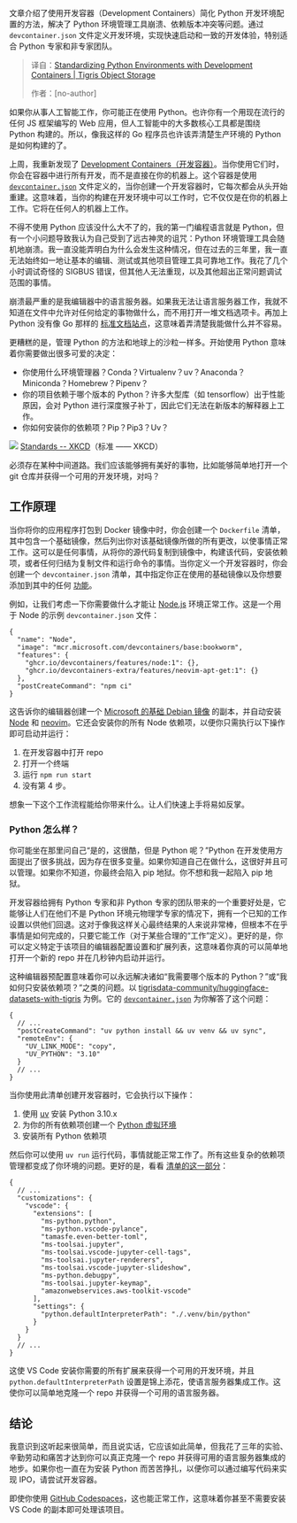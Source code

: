 <!--
title: 使用开发容器标准化Python环境
cover: https://www.tigrisdata.com/blog/assets/images/shipyard-e6dcb9e9c9ab517c2a3bdcb1450dc15f.webp
summary: 文章介绍了使用开发容器（Development Containers）简化 Python 开发环境配置的方法，解决了 Python 环境管理工具崩溃、依赖版本冲突等问题。通过 `devcontainer.json` 文件定义开发环境，实现快速启动和一致的开发体验，特别适合 Python 专家和非专家团队。
-->

文章介绍了使用开发容器（Development Containers）简化 Python 开发环境配置的方法，解决了 Python 环境管理工具崩溃、依赖版本冲突等问题。通过 `devcontainer.json` 文件定义开发环境，实现快速启动和一致的开发体验，特别适合 Python 专家和非专家团队。

> 译自：[Standardizing Python Environments with Development Containers | Tigris Object Storage](https://www.tigrisdata.com/blog/dev-containers-python/)
> 
> 作者：[no-author]

如果你从事人工智能工作，你可能正在使用 Python。也许你有一个用现在流行的任何 JS 框架编写的 Web 应用，但人工智能中的大多数核心工具都是围绕 Python 构建的。所以，像我这样的 Go 程序员也许该弄清楚生产环境的 Python 是如何构建的了。

上周，我重新发现了 [Development Containers（开发容器）](https://containers.dev/)。当你使用它们时，你会在容器中进行所有开发，而不是直接在你的机器上。这个容器是使用 [`devcontainer.json`](https://containers.dev/implementors/json_schema/) 文件定义的，当你创建一个开发容器时，它每次都会从头开始重建。这意味着，当你的构建在开发环境中可以工作时，它不仅仅是在你的机器上工作。它将在任何人的机器上工作。

不得不使用 Python 应该没什么大不了的，我的第一门编程语言就是 Python，但有一个小问题导致我认为自己受到了远古神灵的诅咒：Python 环境管理工具会随机地崩溃。我一直没能弄明白为什么会发生这种情况，但在过去的三年里，我一直无法始终如一地让基本的编辑、测试或其他项目管理工具可靠地工作。我花了几个小时调试奇怪的 SIGBUS 错误，但其他人无法重现，以及其他超出正常问题调试范围的事情。

崩溃最严重的是我编辑器中的语言服务器。如果我无法让语言服务器工作，我就不知道在文件中允许对任何给定的事物做什么，而不用打开一堆文档选项卡。再加上 Python 没有像 Go 那样的 [标准文档站点](https://pkg.go.dev)，这意味着弄清楚我能做什么并不容易。

更糟糕的是，管理 Python 的方法和地球上的沙粒一样多。开始使用 Python 意味着你需要做出很多可爱的决定：

*   你使用什么环境管理器？Conda？Virtualenv？uv？Anaconda？Miniconda？Homebrew？Pipenv？
*   你的项目依赖于哪个版本的 Python？许多大型库（如 tensorflow）出于性能原因，会对 Python 进行深度猴子补丁，因此它们无法在新版本的解释器上工作。
*   你如何安装你的依赖项？Pip？Pip3？Uv？

[![](https://www.tigrisdata.com/blog/assets/images/xkcd_standards-34f86e57eaef756c15ecfb2521124998.webp)](https://xkcd.com/927/)
[Standards -- XKCD](https://xkcd.com/927/)（标准 —— XKCD）

必须存在某种中间道路。我们应该能够拥有美好的事物，比如能够简单地打开一个 git 仓库并获得一个可用的开发环境，对吗？

## 工作原理[​](#how-it-works "Direct link to How it works")

当你将你的应用程序打包到 Docker 镜像中时，你会创建一个 `Dockerfile` 清单，其中包含一个基础镜像，然后列出你对该基础镜像所做的所有更改，以使事情正常工作。这可以是任何事情，从将你的源代码复制到镜像中，构建该代码，安装依赖项，或者任何归结为复制文件和运行命令的事情。当你定义一个开发容器时，你会创建一个 `devcontainer.json` 清单，其中指定你正在使用的基础镜像以及你想要添加到其中的任何 [功能](https://containers.dev/features)。

例如，让我们考虑一下你需要做什么才能让 [Node.js](http://Node.js) 环境正常工作。这是一个用于 Node 的示例 `devcontainer.json` 文件：

```
{  
  "name": "Node",  
  "image": "mcr.microsoft.com/devcontainers/base:bookworm",  
  "features": {  
    "ghcr.io/devcontainers/features/node:1": {},  
    "ghcr.io/devcontainers-extra/features/neovim-apt-get:1": {}  
  },  
  "postCreateCommand": "npm ci"  
}  

```

这告诉你的编辑器创建一个 [Microsoft 的基础 Debian 镜像](https://github.com/devcontainers/images/tree/main/src/base-debian) 的副本，并自动安装 [Node](https://github.com/devcontainers/features/tree/main/src/node) 和 [neovim](https://github.com/devcontainers-extra/features/tree/main/src/neovim-apt-get)。它还会安装你的所有 Node 依赖项，以便你只需执行以下操作即可启动并运行：

1.  在开发容器中打开 repo
2.  打开一个终端
3.  运行 `npm run start`
4.  没有第 4 步。

想象一下这个工作流程能给你带来什么。让人们快速上手将易如反掌。

### Python 怎么样？[​](#what-about-python "Direct link to What about Python?")

你可能坐在那里问自己“是的，这很酷，但是 Python 呢？”Python 在开发使用方面提出了很多挑战，因为存在很多变量。如果你知道自己在做什么，这很好并且可以管理。如果你不知道，你最终会陷入 pip 地狱。你不想和我一起陷入 pip 地狱。

开发容器给拥有 Python 专家和非 Python 专家的团队带来的一个重要好处是，它能够让人们在他们不是 Python 环境元物理学专家的情况下，拥有一个已知的工作设置以供他们回退。这对于像我这样关心最终结果的人来说非常棒，但根本不在乎事情是如何完成的，只要它能工作（对于某些合理的“工作”定义）。更好的是，你可以定义特定于该项目的编辑器配置设置和扩展列表，这意味着你真的可以简单地打开一个新的 repo 并在几秒钟内启动并运行。

这种编辑器预配置意味着你可以永远解决诸如“我需要哪个版本的 Python？”或“我如何只安装依赖项？”之类的问题。以 [tigrisdata-community/huggingface-datasets-with-tigris](https://github.com/tigrisdata-community/huggingface-datasets-with-tigris) 为例。它的 [`devcontainer.json`](https://github.com/tigrisdata-community/huggingface-datasets-with-tigris/blob/main/.devcontainer/devcontainer.json) 为你解答了这个问题：

```
{  
  // ...  
  "postCreateCommand": "uv python install && uv venv && uv sync",  
  "remoteEnv": {  
    "UV_LINK_MODE": "copy",  
    "UV_PYTHON": "3.10"  
  }  
  // ...  
}  

```

当你使用此清单创建开发容器时，它会执行以下操作：

1.  使用 [uv](https://docs.astral.sh/uv/) 安装 Python 3.10.x
2.  为你的所有依赖项创建一个 [Python 虚拟环境](https://docs.astral.sh/uv/pip/environments/#using-python-environments)
3.  安装所有 Python 依赖项

然后你可以使用 `uv run` 运行代码，事情就能正常工作了。所有这些复杂的依赖项管理都变成了你环境的问题。更好的是，看看 [清单的这一部分](https://github.com/tigrisdata-community/huggingface-datasets-with-tigris/blob/5d32918c5d890b924b46703074e9966249406032/.devcontainer/devcontainer.json#L33-L51)：

```
{  
  // ...  
  "customizations": {  
    "vscode": {  
      "extensions": [  
        "ms-python.python",  
        "ms-python.vscode-pylance",  
        "tamasfe.even-better-toml",  
        "ms-toolsai.jupyter",  
        "ms-toolsai.vscode-jupyter-cell-tags",  
        "ms-toolsai.jupyter-renderers",  
        "ms-toolsai.vscode-jupyter-slideshow",  
        "ms-python.debugpy",  
        "ms-toolsai.jupyter-keymap",  
        "amazonwebservices.aws-toolkit-vscode"  
      ],  
      "settings": {  
        "python.defaultInterpreterPath": "./.venv/bin/python"  
      }  
    }  
  }  
  // ...  
}  

```

这使 VS Code 安装你需要的所有扩展来获得一个可用的开发环境，并且 `python.defaultInterpreterPath` 设置是锦上添花，使语言服务器集成工作。这使你可以简单地克隆一个 repo 并获得一个可用的语言服务器。

## 结论[​](#conclusion "Direct link to Conclusion")

我意识到这听起来很简单，而且说实话，它应该如此简单，但我花了三年的实验、辛勤劳动和痛苦才达到你可以真正克隆一个 repo 并获得可用的语言服务器集成的地步。如果你也一直在为安装 Python 而苦苦挣扎，以便你可以通过编写代码来实现 IPO，请尝试开发容器。

即使你使用 [GitHub Codespaces](https://github.com/features/codespaces)，这也能正常工作，这意味着你甚至不需要安装 VS Code 的副本即可处理该项目。